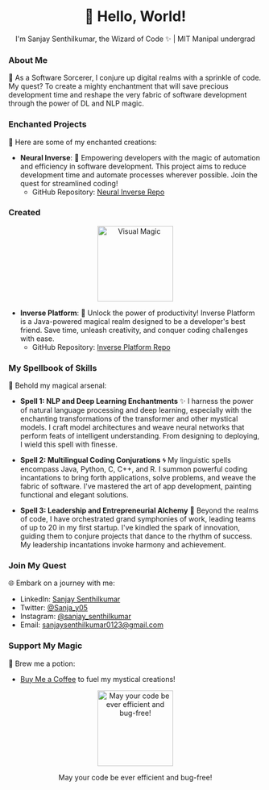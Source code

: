 



<!-- Introduction -->
<h1 align="center">👋 Hello, World!</h1>
<p align="center">
  I'm Sanjay Senthilkumar, the Wizard of Code ✨ | MIT Manipal undergrad
</p>

<!-- About Me -->
### About Me

🌌 As a Software Sorcerer, I conjure up digital realms with a sprinkle of code. My quest? To create a mighty enchantment that will save precious development time and reshape the very fabric of software development through the power of DL and NLP magic.

<!-- Enchanted Projects -->
### Enchanted Projects

🧙 Here are some of my enchanted creations:

- **Neural Inverse**: 🌟 Empowering developers with the magic of automation and efficiency in software development. This project aims to reduce development time and automate processes wherever possible. Join the quest for streamlined coding!
  - GitHub Repository: [Neural Inverse Repo](https://github.com/N-I-dev1)


### Created 

<p align="center">
  <img src="https://github.com/sanjay-senthilkumar01/sanjay-senthilkumar01/assets/125595456/50981667-d8ce-4f35-b2b1-e00ed6af7170" alt="Visual Magic" width="150">
</p>



- **Inverse Platform**: 🔮 Unlock the power of productivity! Inverse Platform is a Java-powered magical realm designed to be a developer's best friend. Save time, unleash creativity, and conquer coding challenges with ease.
  - GitHub Repository: [Inverse Platform Repo](https://github.com/N-I-dev1)



<!-- My Spellbook of Skills -->
### My Spellbook of Skills

🔮 Behold my magical arsenal:

- **Spell 1: NLP and Deep Learning Enchantments** ✨
  I harness the power of natural language processing and deep learning, especially with the enchanting transformations of the transformer and other mystical models. I craft model architectures and weave neural networks that perform feats of intelligent understanding. From designing to deploying, I wield this spell with finesse.

- **Spell 2: Multilingual Coding Conjurations** 🌀
  My linguistic spells encompass Java, Python, C, C++, and R. I summon powerful coding incantations to bring forth applications, solve problems, and weave the fabric of software. I've mastered the art of app development, painting functional and elegant solutions.

- **Spell 3: Leadership and Entrepreneurial Alchemy** 🌈
  Beyond the realms of code, I have orchestrated grand symphonies of work, leading teams of up to 20 in my first startup. I've kindled the spark of innovation, guiding them to conjure projects that dance to the rhythm of success. My leadership incantations invoke harmony and achievement.
  
### Join My Quest

🌐 Embark on a journey with me:

- LinkedIn: [Sanjay Senthilkumar](https://www.linkedin.com/in/sanjay-senthilkumar-51087b21a)
- Twitter: [@Sanja_y05](https://twitter.com/Sanja_y05?t=FsOx8ZBMBaHDlNpsd22I2A&s=09)
- Instagram: [@sanjay_senthilkumar](https://instagram.com/_sanjay_senthilkumar?igshid=MzNlNGNkZWQ4Mg==)
- Email: [sanjaysenthilkumar0123@gmail.com](mailto:sanjaysenthilkumar0123@gmail.com)

### Support My Magic

🍵 Brew me a potion:

- [Buy Me a Coffee](https://bmc.link/sanjaysenthilkumar) to fuel my mystical creations!

<!-- Footer -->
<p align="center">
  <img src="https://github.com/sanjay-senthilkumar01/sanjay-senthilkumar01/assets/125595456/cc206471-802f-455b-912e-edd24382af90" alt="May your code be ever efficient and bug-free!" width="150">
</p>
<p align="center">
  May your code be ever efficient and bug-free!
</p>

